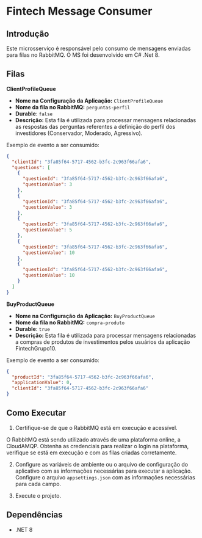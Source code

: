 # **Fintech Message Consumer**

## **Introdução**

Este microsserviço é responsável pelo consumo de mensagens enviadas para filas no RabbitMQ. O MS foi desenvolvido em C# .Net 8.

## **Filas**

**ClientProfileQueue**

- **Nome na Configuração da Aplicação:** `ClientProfileQueue`
- **Nome da fila no RabbitMQ:** `perguntas-perfil`
- **Durable**: `false`
- **Descrição:** Esta fila é utilizada para processar mensagens relacionadas as respostas das perguntas referentes a definição do perfil dos investidores (Conservador, Moderado, Agressivo).

Exemplo de evento a ser consumido:

```json
{
  "clientId": "3fa85f64-5717-4562-b3fc-2c963f66afa6",
  "questions": [
    {
      "questionId": "3fa85f64-5717-4562-b3fc-2c963f66afa6",
      "questionValue": 3
    },
    {
      "questionId": "3fa85f64-5717-4562-b3fc-2c963f66afa6",
      "questionValue": 3
    },
    {
      "questionId": "3fa85f64-5717-4562-b3fc-2c963f66afa6",
      "questionValue": 5
    },
    {
      "questionId": "3fa85f64-5717-4562-b3fc-2c963f66afa6",
      "questionValue": 10
    },
    {
      "questionId": "3fa85f64-5717-4562-b3fc-2c963f66afa6",
      "questionValue": 10
    }
  ]
}
```

**BuyProductQueue**

- **Nome na Configuração da Aplicação:** `BuyProductQueue`
- **Nome da fila no RabbitMQ:** `compra-produto`
- **Durable**: `true`
- **Descrição:** Esta fila é utilizada para processar mensagens relacionadas a compras de produtos de investimentos pelos usuários da aplicação FintechGrupo10.

Exemplo de evento a ser consumido:

```json
{
  "productId": "3fa85f64-5717-4562-b3fc-2c963f66afa6",
  "applicationValue": 0,
  "clientId": "3fa85f64-5717-4562-b3fc-2c963f66afa6"
}
```

## **Como Executar**

1. Certifique-se de que o RabbitMQ está em execução e acessível.

O RabbitMQ está sendo utilizado através de uma plataforma online, a CloudAMQP. Obtenha as credenciais para realizar o login na plataforma, verifique se está em execução e com as filas criadas corretamente.

2. Configure as variáveis de ambiente ou o arquivo de configuração do aplicativo com as informações necessárias para executar a aplicação.
Configure o arquivo `appsettings.json` com as informações necessárias para cada campo.

3. Execute o projeto.

## **Dependências**

- .NET 8
